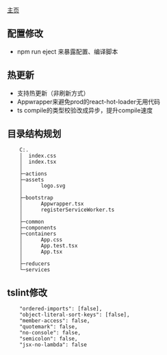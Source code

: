 [主页](../../README.md)

## 配置修改
- npm run eject 来暴露配置、编译脚本

## 热更新
- 支持热更新（非刷新方式）
- Appwrapper来避免prod的react-hot-loader无用代码
- ts compile的类型校验改成异步，提升compile速度

## 目录结构规划
```
    C:.
    │  index.css
    │  index.tsx
    │
    ├─actions
    ├─assets
    │      logo.svg
    │
    ├─bootstrap
    │      Appwrapper.tsx
    │      registerServiceWorker.ts
    │
    ├─common
    ├─components
    ├─containers
    │      App.css
    │      App.test.tsx
    │      App.tsx
    │
    ├─reducers
    └─services

```

## tslint修改
```
    "ordered-imports": [false],
    "object-literal-sort-keys": [false],
    "member-access": false,
    "quotemark": false,
    "no-console": false,
    "semicolon": false,
    "jsx-no-lambda": false
```
